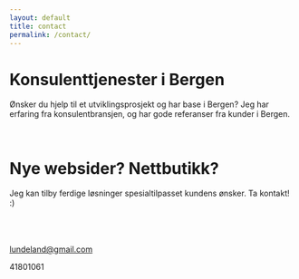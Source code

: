 ```yaml
---
layout: default
title: contact
permalink: /contact/
---
```


# Konsulenttjenester i Bergen

Ønsker du hjelp til et utviklingsprosjekt og har base i Bergen? Jeg har erfaring fra konsulentbransjen, og har gode
referanser fra kunder i Bergen.


<br/>

# Nye websider? Nettbutikk?

Jeg kan tilby ferdige løsninger spesialtilpasset kundens ønsker. Ta kontakt! :)

<br/>
<br/>
<br/>

<a href="mailto:&#108;&#117;&#110;&#100;&#101;&#108;&#097;&#110;&#100;&#064;&#103;&#109;&#097;&#105;&#108;&#046;&#099;&#111;&#109;">
&#108;&#117;&#110;&#100;&#101;&#108;&#097;&#110;&#100;&#064;&#103;&#109;&#097;&#105;&#108;&#046;&#099;&#111;&#109;</a>


41801061
